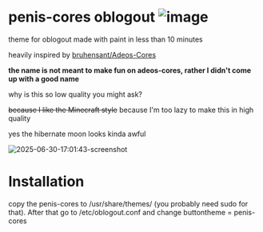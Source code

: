 # penis-cores oblogout ![image](https://github.com/user-attachments/assets/beab7b2d-4312-442a-add8-3c56448e5500)

theme for oblogout made with paint in less than 10 minutes

heavily inspired by [bruhensant/Adeos-Cores](https://github.com/bruhensant/Adeos-Oblogout)

**the name is not meant to make fun on adeos-cores, rather I didn't come up with a good name**

why is this so low quality you might ask?

~~because I like the Minecraft style~~ because I'm too lazy to make this in high quality

yes the hibernate moon looks kinda awful

![2025-06-30-17:01:43-screenshot](https://github.com/user-attachments/assets/1675dd29-4bd8-42be-83e5-872d463405f3)

Installation
=
copy the penis-cores to /usr/share/themes/ (you probably need sudo for that). After that go to /etc/oblogout.conf and change buttontheme = penis-cores
